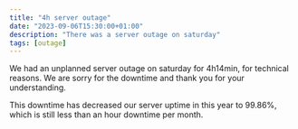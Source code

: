 ```yaml
---
title: "4h server outage"
date: "2023-09-06T15:30:00+01:00"
description: "There was a server outage on saturday"
tags: [outage]
---
```


We had an unplanned server outage on saturday for 4h14min, for technical reasons. We are sorry for the downtime and thank you for your understanding.

This downtime has decreased our server uptime in this year to 99.86%, which is still less than an hour downtime per month.